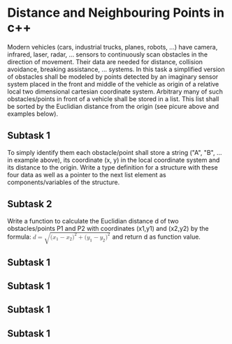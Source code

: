 <h1>Distance and Neighbouring Points in c++</h1>
<p> Modern vehicles (cars, industrial trucks, planes, robots, ...) have camera, infrared, laser, radar, ... sensors to continuously scan obstacles in the direction of movement. Their data are needed for distance, collision avoidance, breaking assistance, ... systems. In this task a simplified version of obstacles shall be modeled by points detected by an imaginary sensor system placed in the front and middle of the vehicle as origin of a relative local two dimensional cartesian coordinate system. Arbitrary many of such obstacles/points in front of a vehicle shall be stored in a list. This list shall be sorted by the Euclidian distance from the origin (see picure above and examples below). </p>

<h2>Subtask 1</h2>
<p>To simply identify them each obstacle/point shall store a string ("A", "B", ... in example above), its coordinate (x, y) in the local coordinate system and its distance to the origin. Write a type definition for a structure with these four data as well as a pointer to the next list element as components/variables of the structure.</p>

<h2>Subtask 2</h2>
<p>
Write a function to calculate the Euclidian distance d of two obstacles/points P1 and P2 with coordinates (x1,y1) and (x2,y2) by the formula: 
<math xmlns="http://www.w3.org/1998/Math/MathML">
  <mi>d</mi>
  <mo>=</mo>
  <msqrt>
    <mo stretchy="false">(</mo>
    <msub>
      <mi>x</mi>
      <mn>1</mn>
    </msub>
    <mo>&#x2212;<!-- − --></mo>
    <msub>
      <mi>x</mi>
      <mn>2</mn>
    </msub>
    <msup>
      <mo stretchy="false">)</mo>
      <mn>2</mn>
    </msup>
    <mo>+</mo>
    <mo stretchy="false">(</mo>
    <msub>
      <mi>y</mi>
      <mn>1</mn>
    </msub>
    <mo>&#x2212;<!-- − --></mo>
    <msub>
      <mi>y</mi>
      <mn>2</mn>
    </msub>
    <msup>
      <mo stretchy="false">)</mo>
      <mn>2</mn>
    </msup>
  </msqrt>
</math>
 and return d as function value.</p>

<h2>Subtask 1</h2>

<h2>Subtask 1</h2>

<h2>Subtask 1</h2>

<h2>Subtask 1</h2>
